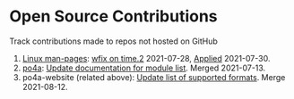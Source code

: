 # Open Source Contributions
Track contributions made to repos not hosted on GitHub

1. [Linux man-pages](https://www.kernel.org/doc/man-pages/): [wfix on time.2](https://lore.kernel.org/linux-man/CAL9Lf7yp7ychhStn6yEPLxntMyfNk5k-SWgk3AShDSCGZ-Lwfw@mail.gmail.com/) 2021-07-28, [Applied](https://lore.kernel.org/linux-man/11f3d828-495c-c39d-da72-21922edf7afb@gmail.com/) 2021-07-30.
2. [po4a](https://po4a.org/index.php.en): [Update documentation for module list](https://github.com/mquinson/po4a/pull/312). Merged 2021-07-13.
3. po4a-website (related above): [Update list of supported formats](https://github.com/mquinson/po4a-website/pull/11). Merge 2021-08-12.

